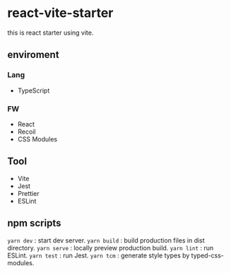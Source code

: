 # react-vite-starter
this is react starter using vite.

## enviroment
### Lang
- TypeScript

### FW
- React
- Recoil
- CSS Modules

## Tool
- Vite
- Jest
- Prettier
- ESLint

## npm scripts
`yarn dev` : start dev server.
`yarn build` : build production files in dist directory.
`yarn serve` : locally preview production build.
`yarn lint` : run ESLint.
`yarn test` : run Jest.
`yarn tcm` : generate style types by typed-css-modules.
